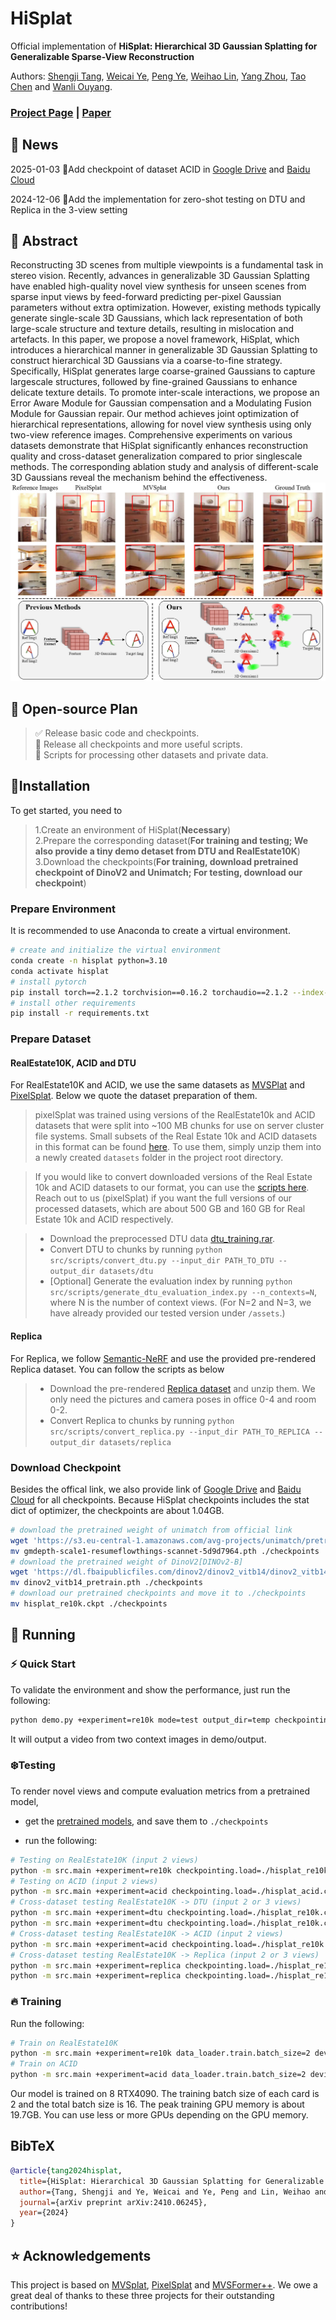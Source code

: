 # HiSplat

Official implementation of **HiSplat: Hierarchical 3D Gaussian Splatting for Generalizable Sparse-View Reconstruction**

Authors: [Shengji Tang](https://scholar.google.com/citations?user=K7drMDgAAAAJ&hl=en&oi=ao), [Weicai Ye](https://ywcmaike.github.io/), [Peng Ye](https://scholar.google.com/citations?user=UEZZP5QAAAAJ&hl=en), [Weihao Lin](https://scholar.google.com/citations?user=k5MQpaIAAAAJ&hl=en), [Yang Zhou](https://github.com/yangzhou24), [Tao Chen](https://scholar.google.com/citations?user=w3OoFL0AAAAJ&hl=en) and [Wanli Ouyang](https://wlouyang.github.io/).

### [Project Page](https://open3dvlab.github.io/HiSplat/) | [Paper](https://arxiv.org/pdf/2410.06245)
## 📰 News
2025-01-03 🌟Add checkpoint of dataset ACID in [Google Drive](https://drive.google.com/drive/folders/1U6GGbvk-oCMq-HTXxuIJf1q7PaRKiWdB?usp=sharing) and [Baidu Cloud](https://pan.baidu.com/s/1QpffUcBW-G8yvqwAHF5vLg?pwd=9h4j)

2024-12-06 🌟Add the implementation for zero-shot testing on DTU and Replica in the 3-view setting
## 📓 Abstract
Reconstructing 3D scenes from multiple viewpoints is a fundamental task in stereo vision. Recently, advances in generalizable 3D Gaussian Splatting have enabled high-quality novel view synthesis for unseen scenes from sparse input views by feed-forward predicting per-pixel Gaussian parameters without extra optimization. However, existing methods typically generate single-scale 3D Gaussians, which lack representation of both large-scale structure and texture details, resulting in mislocation and artefacts. In this paper, we propose a novel framework, HiSplat, which introduces a hierarchical manner in generalizable 3D Gaussian Splatting to construct hierarchical 3D Gaussians via a coarse-to-fine strategy. Specifically, HiSplat generates large coarse-grained Gaussians to capture largescale structures, followed by fine-grained Gaussians to enhance delicate texture details. To promote inter-scale interactions, we propose an Error Aware Module for Gaussian compensation and a Modulating Fusion Module for Gaussian repair. Our method achieves joint optimization of hierarchical representations, allowing for novel view synthesis using only two-view reference images. Comprehensive experiments on various datasets demonstrate that HiSplat significantly enhances reconstruction quality and cross-dataset generalization compared to prior singlescale methods. The corresponding ablation study and analysis of different-scale 3D Gaussians reveal the mechanism behind the effectiveness.
![pipeline](assets/readme_fig/framework.jpg)
## 🚩 Open-source Plan
> ✅ Release basic code and checkpoints.  
> 🔲  Release all checkpoints and more useful scripts.   
> 🔲  Scripts for processing other datasets and private data. 

## 🏡Installation

To get started, you need to   
> 1.Create an environment of HiSplat(**Necessary**)  
> 2.Prepare the corresponding dataset(**For training and testing; We also provide a tiny demo detaset from DTU and RealEstate10K**)   
> 3.Download the checkpoints(**For training, download pretrained checkpoint of DinoV2 and Unimatch; For testing, download our checkpoint**)

### Prepare Environment
It is recommended to use Anaconda to create a virtual environment.  
```bash
# create and initialize the virtual environment
conda create -n hisplat python=3.10
conda activate hisplat
# install pytorch
pip install torch==2.1.2 torchvision==0.16.2 torchaudio==2.1.2 --index-url https://download.pytorch.org/whl/cu118
# install other requirements
pip install -r requirements.txt
```
### Prepare Dataset
#### RealEstate10K, ACID and DTU
For RealEstate10K and ACID, we use the same datasets as [MVSPlat](https://github.com/donydchen/mvsplat) 
and [PixelSplat](https://github.com/dcharatan/pixelsplat). Below we quote the dataset preparation of them.
> pixelSplat was trained using versions of the RealEstate10k and ACID datasets that were split into ~100 MB chunks for use on server cluster file systems. Small subsets of the Real Estate 10k and ACID datasets in this format can be found [here](https://drive.google.com/drive/folders/1joiezNCyQK2BvWMnfwHJpm2V77c7iYGe?usp=sharing). To use them, simply unzip them into a newly created `datasets` folder in the project root directory.

> If you would like to convert downloaded versions of the Real Estate 10k and ACID datasets to our format, you can use the [scripts here](https://github.com/dcharatan/real_estate_10k_tools). Reach out to us (pixelSplat) if you want the full versions of our processed datasets, which are about 500 GB and 160 GB for Real Estate 10k and ACID respectively.

> * Download the preprocessed DTU data [dtu_training.rar](https://drive.google.com/file/d/1eDjh-_bxKKnEuz5h-HXS7EDJn59clx6V/view).
> * Convert DTU to chunks by running `python src/scripts/convert_dtu.py --input_dir PATH_TO_DTU --output_dir datasets/dtu`
> * [Optional] Generate the evaluation index by running `python src/scripts/generate_dtu_evaluation_index.py --n_contexts=N`, where N is the number of context views. (For N=2 and N=3, we have already provided our tested version under `/assets`.)

#### Replica
For Replica, we follow [Semantic-NeRF](https://github.com/Harry-Zhi/semantic_nerf) and use the provided pre-rendered Replica dataset. You can follow the scripts as below

> * Download the pre-rendered [Replica dataset](https://www.dropbox.com/sh/9yu1elddll00sdl/AAC-rSJdLX0C6HhKXGKMOIija?dl=0) and unzip them. We only need the pictures and camera poses in office 0-4 and room 0-2. 
> * Convert Replica to chunks by running `python src/scripts/convert_replica.py --input_dir PATH_TO_REPLICA --output_dir datasets/replica`

### Download Checkpoint
Besides the offical link, we also provide link of [Google Drive](https://drive.google.com/drive/folders/1U6GGbvk-oCMq-HTXxuIJf1q7PaRKiWdB?usp=sharing) and [Baidu Cloud](https://pan.baidu.com/s/1QpffUcBW-G8yvqwAHF5vLg?pwd=9h4j) for all checkpoints. 
Because HiSplat checkpoints includes the stat dict of optimizer, the checkpoints are about 1.04GB.  
```bash
# download the pretrained weight of unimatch from official link
wget 'https://s3.eu-central-1.amazonaws.com/avg-projects/unimatch/pretrained/gmdepth-scale1-resumeflowthings-scannet-5d9d7964.pth'
mv gmdepth-scale1-resumeflowthings-scannet-5d9d7964.pth ./checkpoints
# download the pretrained weight of DinoV2[DINOv2-B]
wget 'https://dl.fbaipublicfiles.com/dinov2/dinov2_vitb14/dinov2_vitb14_pretrain.pth'
mv dinov2_vitb14_pretrain.pth ./checkpoints
# download our pretrained checkpoints and move it to ./checkpoints
mv hisplat_re10k.ckpt ./checkpoints
```

## 🏃 Running
### ⚡ Quick Start
To validate the environment and show the performance, just run the following:
```bash
python demo.py +experiment=re10k mode=test output_dir=temp checkpointing.load=./checkpoints/hisplat_re10k.ckpt
```
It will output a video from two context images in demo/output. 


### ❄️Testing

To render novel views and compute evaluation metrics from a pretrained model,

* get the [pretrained models](https://drive.google.com/drive/folders/1U6GGbvk-oCMq-HTXxuIJf1q7PaRKiWdB?usp=sharing), and save them to `./checkpoints`

* run the following:

```bash
# Testing on RealEstate10K (input 2 views)
python -m src.main +experiment=re10k checkpointing.load=./hisplat_re10k.ckpt mode=test dataset/view_sampler=evaluation dataset.view_sampler.index_path=assets/evaluation_index_re10k.json test.compute_scores=true output_dir=test_re10k
# Testing on ACID (input 2 views)
python -m src.main +experiment=acid checkpointing.load=./hisplat_acid.ckpt mode=test dataset/view_sampler=evaluation dataset.view_sampler.index_path=assets/evaluation_index_acid.json test.compute_scores=true output_dir=test_acid
# Cross-dataset testing RealEstate10K -> DTU (input 2 or 3 views)
python -m src.main +experiment=dtu checkpointing.load=./hisplat_re10k.ckpt mode=test dataset/view_sampler=evaluation dataset.view_sampler.index_path=assets/evaluation_index_dtu_nctx2.json test.compute_scores=true output_dir=test_dtu
python -m src.main +experiment=dtu checkpointing.load=./hisplat_re10k.ckpt mode=test dataset/view_sampler=evaluation dataset.view_sampler.index_path=assets/evaluation_index_dtu_nctx3.json test.compute_scores=true output_dir=test_dtu dataset.view_sampler.num_context_views=3
# Cross-dataset testing RealEstate10K -> ACID (input 2 views)
python -m src.main +experiment=acid checkpointing.load=./hisplat_re10k.ckpt mode=test dataset/view_sampler=evaluation dataset.view_sampler.index_path=assets/evaluation_index_acid.json test.compute_scores=true output_dir=test_acid
# Cross-dataset testing RealEstate10K -> Replica (input 2 or 3 views)
python -m src.main +experiment=replica checkpointing.load=./hisplat_re10k.ckpt mode=test dataset/view_sampler=evaluation dataset.view_sampler.index_path=assets/evaluation_index_replica_nctx2.json test.compute_scores=true output_dir=test_replica
python -m src.main +experiment=replica checkpointing.load=./hisplat_re10k.ckpt mode=test dataset/view_sampler=evaluation dataset.view_sampler.index_path=assets/evaluation_index_replica_nctx3.json test.compute_scores=true output_dir=test_replica dataset.view_sampler.num_context_views=3
```

### 🔥 Training

Run the following:

```bash
# Train on RealEstate10K
python -m src.main +experiment=re10k data_loader.train.batch_size=2 device=auto output_dir=EXP_SAVING_PATH trainer.val_check_interval=3000
# Train on ACID
python -m src.main +experiment=acid data_loader.train.batch_size=2 device=auto output_dir=EXP_SAVING_PATH trainer.val_check_interval=3000
```
Our model is trained on 8 RTX4090. The training batch size of each card is 2 and the total batch size is 16. The peak training GPU memory is about 19.7GB. You can use less or more GPUs depending on the GPU memory. 


## BibTeX

```bibtex
@article{tang2024hisplat,
  title={HiSplat: Hierarchical 3D Gaussian Splatting for Generalizable Sparse-View Reconstruction},
  author={Tang, Shengji and Ye, Weicai and Ye, Peng and Lin, Weihao and Zhou, Yang and Chen, Tao and Ouyang, Wanli},
  journal={arXiv preprint arXiv:2410.06245},
  year={2024}
}
```

## ⭐ Acknowledgements

This project is based on [MVSplat](https://github.com/donydchen/mvsplat), [PixelSplat](https://github.com/dcharatan/pixelsplat) and [MVSFormer++](https://github.com/maybeLx/MVSFormerPlusPlus). We owe a great deal of thanks to these three projects for their outstanding contributions!